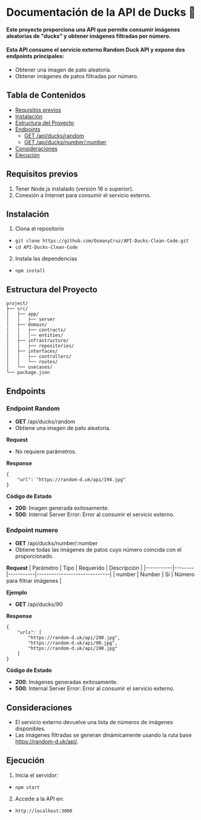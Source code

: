 # Documentación de la API de Ducks 🦆

#### Este proyecto proporciona una API que permite consumir imágenes aleatorias de "ducks" y obtener imágenes filtradas por número.
#### Esta API consume el servicio externo Random Duck API y expone dos endpoints principales:

- Obtener una imagen de pato aleatoria.
- Obtener imágenes de patos filtradas por número.


## Tabla de Contenidos
- [Requisitos previos](#requisitos-previos)
- [Instalación](#Instalación)
- [Estructura del Proyecto](#estructura-del-Proyecto)
- [Endpoints](#endpoints)
  - [GET /api/ducks/random](#endpoint-random)
  - [GET /api/ducks/number/:number](#endpoint-numero)
- [Consideraciones](#consideraciones)
- [Ejecución](#ejecución)

## Requisitos previos
1. Tener Node.js instalado (versión 16 o superior).
2. Conexión a Internet para consumir el servicio externo.
## Instalación
1. Clona el repositorio

- `git clone https://github.com/OsmanyCruz/API-Ducks-Clean-Code.git`
- `cd API-Ducks-Clean-Code`

2. Instala las dependencias
- `npm install`

## Estructura del Proyecto
~~~
project/
├── src/
│   ├── app/           
│   │   ├── server
│   ├── domain/  
|   |   ├── contracts/
|   |   │── entities/              
│   ├── infrastructure/        
│   │   ├── repositories/
│   ├── interfaces/  
│   │   ├── controllers/
│   │   └── routes/           
│   └── usecases/                
└── package.json

~~~

## Endpoints
### Endpoint Random
- **GET** /api/ducks/random
- Obtiene una imagen de pato aleatoria.

**Request**
- No requiere parámetros.

**Response**
~~~
{
    "url": "https://random-d.uk/api/194.jpg"
}
~~~

**Código de Estado**
- **200**: Imagen generada exitosamente.
- **500**: Internal Server Error: Error al consumir el servicio externo.

### Endpoint numero
- **GET** /api/ducks/number/:number
- Obtiene todas las imágenes de patos cuyo número coincida con el proporcionado.

**Request**
| Parámetro | Tipo   | Requerido | Descripción                  |
|-----------|--------|-----------|------------------------------|
| number    | Number | Sí        | Número para filtrar imágenes |

**Ejemplo**
- **GET** /api/ducks/90

**Response**
~~~
{
    "urls": [
        "https://random-d.uk/api/290.jpg",
        "https://random-d.uk/api/90.jpg",
        "https://random-d.uk/api/190.jpg"
    ]
}
~~~

**Código de Estado**
- **200**: Imágenes generadas exitosamente.
- **500**: Internal Server Error: Error al consumir el servicio externo.

## Consideraciones
- El servicio externo devuelve una lista de números de imágenes disponibles.
- Las imágenes filtradas se generan dinámicamente usando la ruta base https://random-d.uk/api/.
## Ejecución
1. Inicia el servidor:

- `npm start`
2. Accede a la API en:

- `http://localhost:3000`